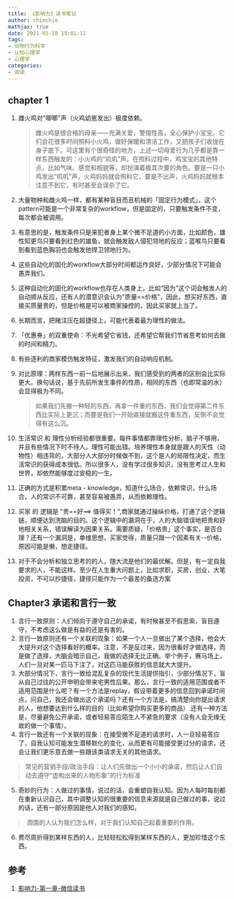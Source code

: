 ```yaml
---
title: 《影响力》读书笔记
author: chiechie
mathjax: true
date: 2021-03-28 15:01:11
tags: 
- 动物行为科学 
- 认知心理学
- 心理学
categories: 
- 阅读
---
```


## chapter 1

1. 雌火鸡对"唧唧"声（火鸡幼崽发出）极度依赖。
  
   > 雌火鸡是很合格的母亲——充满关爱，警惕性高，全心保护小宝宝。它们会花很多时间照料小火鸡，做好保暖和清洁工作，又把孩子们收拢在身子底下。可这里有个很奇怪的地方，上述一切母爱行为几乎都是靠一样东西触发的：小火鸡的“叽叽”声。在照料过程中，鸡宝宝的其他特点，比如气味、感觉和相貌等，却扮演着极其次要的角色。要是一只小鸡发出“叽叽”声，火鸡妈妈就会照料它，要是不出声，火鸡妈妈就根本注意不到它，有时甚至会误杀了它。

2. 大量物种和雌火鸡一样，都有某种盲目而且机械的「固定行为模式」，这个pattern可能是一个非常复杂的workflow，但是固定的，只要触发条件不变，每次都会被调用。
3. 有意思的是，触发条件只是来犯者身上某个微不足道的小方面，比如颜色，雄性知更鸟只要看到红色的雄鱼，就会触发敌人侵犯领地的反应；蓝喉鸟只要看到看到蓝色胸羽也会触发他捍卫领地行为。
4. 这些自动化的固化的workflow大部分时间都运作良好，少部分情况下可能会愚弄我们。
5. 这种自动化的固化的workflow也存在人类身上，比如“因为”这个词会触发人的自动顺从反应，还有人的潜意识会认为"质量==价格"，因此，想买好东西，直接买质量贵的，但是价格是可以被商家操控的，因此买家就上当了。
6. 长期而言，把赌注压在超捷径上，可能代表着最为理性的做法。
7. 「优惠券」的双重使命：不光希望它省钱，还希望它帮我们节省思考如何去做的时间和精力。
8. 有些逐利的商家模仿触发特征，激发我们的自动响应机制。
9. 对比原理：两样东西一前一后地展示出来，我们感受到的两者的区别会比实际更大。换句话说，基于先前所发生事件的性质，相同的东西（也即常温的水）会显得极为不同。

   > 如果我们先搬一种轻的东西，再拿一件重的东西，我们会觉得第二件东西比实际上更沉；而要是我们一开始直接就搬这件重东西，反倒不会觉得有这么沉。

1. 生活常识 和 理性分析经验都很重要。每件事情都靠理性分析，脑子不够用，并且有些情况下时不待人。理性可能出错。培养理性本身就是跟人的天性（动物性）相违背的，大部分人大部分时候做不到，这个是人的局限性决定，而生活常识的获得成本很低。所以很多人，没有学过很多知识，没有思考过人生和世界，却依然能够度过安稳的一生。
2. 正确的方式是积累meta - knowledge，知道什么场合，依赖常识，什么场合，人的常识不可靠，甚至容易被愚弄，从而依赖理性。
3. 买家 的 逻辑是 "贵==好==> 值得买！",商家就通过操纵价格，打通了这个逻辑链，顺便达到洗脑的目的。这个逻辑中的漏洞在于，人的大脑错误地把贵和好地相关关系，错误解读为因果关系。需要质疑，「价格贵」这个事实，是否合理？还有一个漏洞是，单维思想，买家觉得，质量只跟一个因素有关--价格，原因可能是懒，想走捷径。
4. 对于不会分析和独立思考的的人，随大流是他们的最优解。但是，有一定自我要求的人，不能这样。至少在人生重大问题上，比如求职，买房，创业，大笔投资，不可以抄捷径，捷径只能作为一个最差的备选方案



## Chapter3 承诺和言行一致



1. 言行一致原则：人们倾向于遵守自己的承诺，有时候甚至不假思索，盲目遵守，不考虑这么做是有益的还是有害的。
2. 言行一致原则还有一个关联的现象：如果一个人一旦做出了某个选择，他会大大提升对这个选择看好的概率。注意，不是反过来，因为很看好才做选择，而是做了选择，大脑会暗示自己，我做的选择无比正确。举个例子，赛马场上，人们一旦对某一匹马下注了，对这匹马能获胜的信息就大大提升。
3. 大部分情况下，言行一致给混乱复杂的现代生活提供指引，少部分情况下，盲从自己过往的公开申明会带来宅男性后果。那么，言行一致的适用范围或者不适用范围是什么呢？有一个方法是replay，假设带着更多的信息回到承诺时间点，问自己，我还会做出这个承诺吗？还有一个方法是，搞清楚向你提出请求的人，他想要达到什么样的目的（比如希望你购买更多的商品）.还有一种方法是，尽量避免公开承诺，或者轻易答应陌生人不紧急的要求（没有人会无缘无故的做一个事情）。
4. 言行一致还有一个关联的现象：在接受微不足道的请求时，人一旦轻易答应了，自我认知可能发生潜移默化的变化，从而更有可能接受更过分的请求，还会让我们更乐意去做一些跟该类请求无关的其他请求。

> ​	常见的营销手段/政治手段：让人们先做出一个小小的承诺，然后让人们自动去遵守“虚构出来的人物形象”的行为标准

5. 奇妙的行为：人做过的事情，说过的话，会重塑自我认知。因为人每时每刻都在重新认识自己，其中调整认知的很重要的信息来源就是自己做过的事，说过的话，还有一部分原因是他人对我们的感知。

> ​	周围的人认为我们怎么样，对于我们认知自己起着重要的作用。	

6. 费尽周折得到某样东西的人，比轻轻松松得到某样东西的人，更加珍惜这个东西。                                                                             



## 参考

1. [影响力-第一章-微信读书](https://weread.qq.com/web/reader/f5e32d805c9082f5e041522)